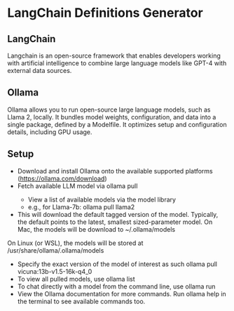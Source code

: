 # LangChain Definitions Generator

## LangChain
Langchain is an open-source framework that enables developers working with artificial intelligence to combine large language models like GPT-4 with external data sources.

## Ollama
Ollama allows you to run open-source large language models, such as Llama 2, locally. It bundles model weights, configuration, and data into a single package, defined by a Modelfile. It optimizes setup and configuration details, including GPU usage.

## Setup
- Download and install Ollama onto the available supported platforms (https://ollama.com/download)
- Fetch available LLM model via ollama pull <name-of-model>
    * View a list of available models via the model library
    * e.g., for Llama-7b: ollama pull llama2
- This will download the default tagged version of the model. Typically, the default points to the latest, smallest sized-parameter model.
On Mac, the models will be download to ~/.ollama/models

On Linux (or WSL), the models will be stored at /usr/share/ollama/.ollama/models

- Specify the exact version of the model of interest as such ollama pull vicuna:13b-v1.5-16k-q4_0
- To view all pulled models, use ollama list
- To chat directly with a model from the command line, use ollama run <name-of-model>
- View the Ollama documentation for more commands. Run ollama help in the terminal to see available commands too.
